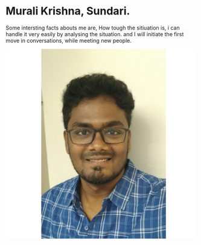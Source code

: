 
<!-- 2) In AboutMe add a heading with your name.
3) Add in at least one paragraph giving some interesting facts/information about your
self.
4) Add an image of yourself to the repo.
5) Link in the image to your AboutMe.
6) At the bottom of the README, put in a link to the AboutMe.
7) Use good texts for both links.       
8) Screen shot 4 in GitHub desktop showing the state of the repo with the changes
for README (or a screenshot of git bash running git diff README.md)
9) Screen shot 5 in GitHub desktop showing the changes for AboutMe (or a
screenshot of git bash running git diff AboutMe.md)
10) Commit and Push. -->

# Murali Krishna, Sundari.

Some intersting facts abouts me are, How tough the sitiuation is, i can handle it very easily by analysing the situation. and I will initiate the first move in conversations, while meeting new people.

![Murali Krishna Picture](Murali_Krishna_Image.jpeg)
